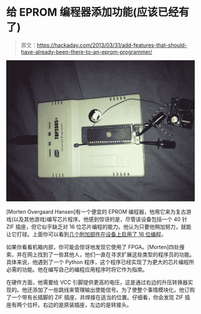 # 给 EPROM 编程器添加功能(应该已经有了)

> 原文：<https://hackaday.com/2013/03/31/add-features-that-should-have-already-been-there-to-an-eprom-programmer/>

![extending-an-eprom-programmer](img/f034f164ffc8e89b85b71951d6c673ff.png)

[Morten Overgaard Hansen]有一个便宜的 EPROM 编程器，他用它来为复古游戏(以及其他游戏)编写芯片程序。他感到惊讶的是，尽管该设备包括一个 40 针 ZIF 插座，但它似乎缺乏对 16 位芯片编程的能力。他认为只要他稍加努力，就能让它打球。上面你可以看到[几个附加部件在设备上启用了 16 位编程](http://elgensrepairs.blogspot.dk/2012/05/extending-usage-of-top2005-universal.html)。

如果你看看机箱内部，你可能会惊讶地发现它使用了 FPGA。[Morten]四处搜索，并在网上找到了一些其他人，他们一直在寻求扩展这些类型的程序员的功能。具体来说，他遇到了一个 Python 程序，这个程序已经实现了为更大的芯片编程所必需的功能。他在编写自己的编程应用程序时将它作为指南。

在硬件方面，他需要给 VCC 引脚提供更高的电压，这是通过右边的升压转换器实现的。他还添加了一些跳线来管理输出使能信号。为了使整个事情模块化，他订购了一个带有长插脚的 ZIF 插座，并焊接在适当的位置。仔细看，你会发现 ZIF 插座有两个拉杆。右边的是原装插座，左边的是转接头。